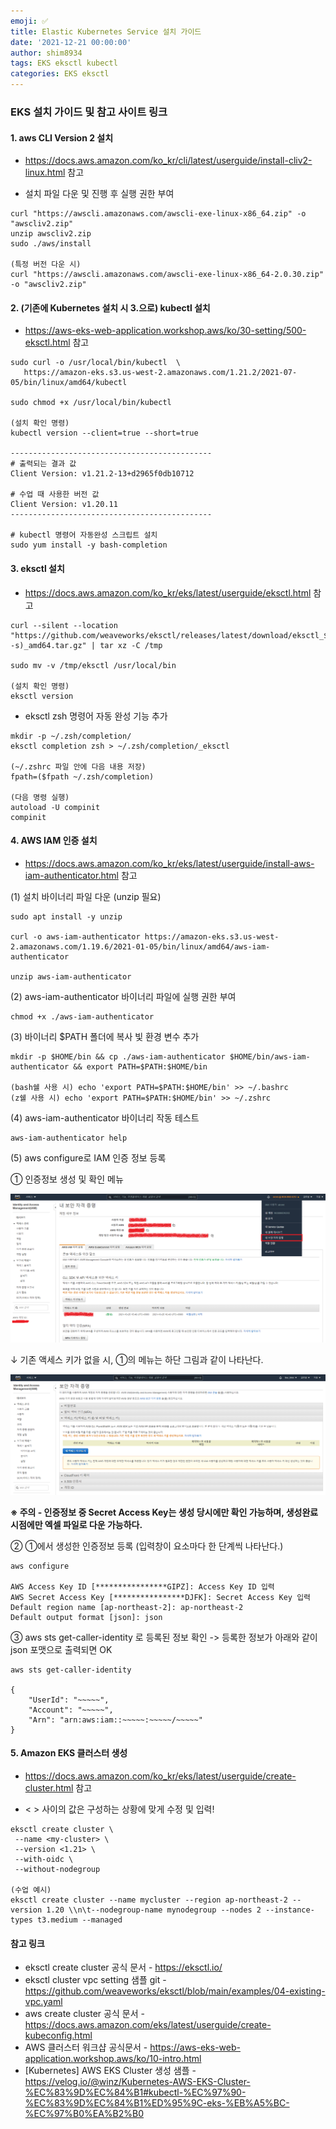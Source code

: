 ```yaml
---
emoji: ✅
title: Elastic Kubernetes Service 설치 가이드
date: '2021-12-21 00:00:00'
author: shim8934
tags: EKS eksctl kubectl
categories: EKS eksctl
---
```

### EKS 설치 가이드 및 참고 사이트 링크

#### 1. aws CLI Version 2 설치
   * https://docs.aws.amazon.com/ko_kr/cli/latest/userguide/install-cliv2-linux.html 참고

   * 설치 파일 다운 및 진행 후 실행 권한 부여

   ```shell
   curl "https://awscli.amazonaws.com/awscli-exe-linux-x86_64.zip" -o "awscliv2.zip"
   unzip awscliv2.zip
   sudo ./aws/install
   
   (특정 버전 다운 시)
   curl "https://awscli.amazonaws.com/awscli-exe-linux-x86_64-2.0.30.zip" -o "awscliv2.zip"
   ```

   

#### 2. (기존에 Kubernetes 설치 시 3.으로) kubectl 설치
   * https://aws-eks-web-application.workshop.aws/ko/30-setting/500-eksctl.html 참고

   ```shell
   sudo curl -o /usr/local/bin/kubectl  \
      https://amazon-eks.s3.us-west-2.amazonaws.com/1.21.2/2021-07-05/bin/linux/amd64/kubectl
   
   sudo chmod +x /usr/local/bin/kubectl
   
   (설치 확인 명령)
   kubectl version --client=true --short=true
   
   ---------------------------------------------
   # 출력되는 결과 값
   Client Version: v1.21.2-13+d2965f0db10712
   
   # 수업 때 사용한 버전 값
   Client Version: v1.20.11
   ---------------------------------------------
   
   # kubectl 명령어 자동완성 스크립트 설치
   sudo yum install -y bash-completion
   ```

   

#### 3. eksctl 설치
   * https://docs.aws.amazon.com/ko_kr/eks/latest/userguide/eksctl.html 참고

   ```shell
   curl --silent --location "https://github.com/weaveworks/eksctl/releases/latest/download/eksctl_$(uname -s)_amd64.tar.gz" | tar xz -C /tmp
   
   sudo mv -v /tmp/eksctl /usr/local/bin
   
   (설치 확인 명령)
   eksctl version
   ```

   * eksctl zsh 명령어 자동 완성 기능 추가

   ```shell
   mkdir -p ~/.zsh/completion/
   eksctl completion zsh > ~/.zsh/completion/_eksctl
   
   (~/.zshrc 파일 안에 다음 내용 저장)
   fpath=($fpath ~/.zsh/completion)
   
   (다음 명령 실행)
   autoload -U compinit
   compinit
   ```

   

#### 4. AWS IAM 인증 설치
   * https://docs.aws.amazon.com/ko_kr/eks/latest/userguide/install-aws-iam-authenticator.html 참고

   (1) 설치 바이너리 파일 다운 (unzip 필요)

   ```shell
   sudo apt install -y unzip
   
   curl -o aws-iam-authenticator https://amazon-eks.s3.us-west-2.amazonaws.com/1.19.6/2021-01-05/bin/linux/amd64/aws-iam-authenticator
   
   unzip aws-iam-authenticator
   ```

   (2) aws-iam-authenticator 바이너리 파일에 실행 권한 부여

   ```shell
   chmod +x ./aws-iam-authenticator
   ```

   (3) 바이너리 $PATH 폴더에 복사 빛 환경 변수 추가

   ```shell
   mkdir -p $HOME/bin && cp ./aws-iam-authenticator $HOME/bin/aws-iam-authenticator && export PATH=$PATH:$HOME/bin
   
   (bash쉘 사용 시) echo 'export PATH=$PATH:$HOME/bin' >> ~/.bashrc
   (z쉘 사용 시) echo 'export PATH=$PATH:$HOME/bin' >> ~/.zshrc
   ```

   (4) aws-iam-authenticator 바이너리 작동 테스트

   ```shell
   aws-iam-authenticator help
   ```

   (5) aws configure로 IAM 인증 정보 등록

   ① 인증정보 생성 및 확인 메뉴

   ![install-EKS1](./install-EKS1.png)

   ↓ 기존 액세스 키가 없을 시, ①의 메뉴는 하단 그림과 같이 나타난다.

   ![install-EKS2](./install-EKS2.png)

   **※ 주의 - 인증정보 중 Secret Access Key는 생성 당시에만 확인 가능하며, 생성완료 시점에만 엑셀 파일로 다운 가능하다.**

   	

   ② ①에서 생성한 인증정보 등록 (입력창이 요소마다 한 단계씩 나타난다.)

   ```shell
   aws configure
   
   AWS Access Key ID [****************GIPZ]: Access Key ID 입력
   AWS Secret Access Key [****************DJFK]: Secret Access Key 입력
   Default region name [ap-northeast-2]: ap-northeast-2
   Default output format [json]: json
   ```

   ③ aws sts get-caller-identity 로 등록된 정보 확인 -> 등록한 정보가 아래와 같이 json 포맷으로 출력되면 OK

   ```shell
   aws sts get-caller-identity
   
   {
       "UserId": "~~~~~",
       "Account": "~~~~~",
       "Arn": "arn:aws:iam::~~~~~:~~~~~/~~~~~"
   }
   ```

   

#### 5. Amazon EKS 클러스터 생성
   * https://docs.aws.amazon.com/ko_kr/eks/latest/userguide/create-cluster.html 참고

   * < > 사이의 값은 구성하는 상황에 맞게 수정 및 입력!

   ```shell
   eksctl create cluster \
    --name <my-cluster> \
    --version <1.21> \
    --with-oidc \
    --without-nodegroup
    
   (수업 예시)
   eksctl create cluster --name mycluster --region ap-northeast-2 --version 1.20 \\n\t--nodegroup-name mynodegroup --nodes 2 --instance-types t3.medium --managed
   ```

   

#### 참고 링크
  * eksctl create cluster 공식 문서 -  https://eksctl.io/
  * eksctl cluster vpc setting 샘플 git - https://github.com/weaveworks/eksctl/blob/main/examples/04-existing-vpc.yaml
  * aws create cluster 공식 문서 - https://docs.aws.amazon.com/eks/latest/userguide/create-kubeconfig.html
  * AWS 클러스터 워크샵 공식문서 - https://aws-eks-web-application.workshop.aws/ko/10-intro.html
  * [Kubernetes] AWS EKS Cluster 생성 샘플 - https://velog.io/@winz/Kubernetes-AWS-EKS-Cluster-%EC%83%9D%EC%84%B1#kubectl-%EC%97%90-%EC%83%9D%EC%84%B1%ED%95%9C-eks-%EB%A5%BC-%EC%97%B0%EA%B2%B0

```toc

```